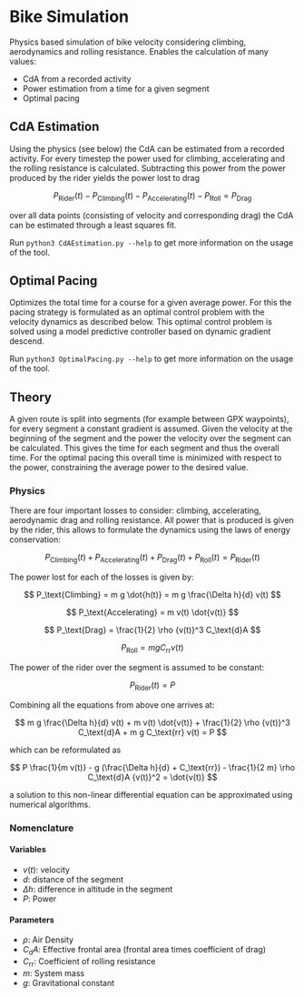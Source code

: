 # Bike Simulation

Physics based simulation of bike velocity considering climbing, aerodynamics
and rolling resistance. Enables the calculation of many values:

* CdA from a recorded activity
* Power estimation from a time for a given segment
* Optimal pacing


## CdA Estimation

Using the physics (see below) the CdA can be estimated from a recorded activity. For every timestep
the power used for climbing, accelerating and the rolling resistance is calculated. Subtracting this power from the
power produced by the rider yields the power lost to drag

$$
P_\text{Rider}(t) - P_\text{Climbing}(t) - P_\text{Accelerating}(t) - P_\text{Roll} = P_\text{Drag}
$$

over all data points (consisting of velocity and corresponding drag) the CdA can be estimated through a least squares
fit.

Run `python3 CdAEstimation.py --help` to get more information on the usage of the tool.

## Optimal Pacing

Optimizes the total time for a course for a given average power. For this the pacing strategy is formulated as an 
optimal control problem with the velocity dynamics as described below. This optimal control problem is solved using
a model predictive controller based on dynamic gradient descend.

Run `python3 OptimalPacing.py --help` to get more information on the usage of the tool.

## Theory

A given route is split into segments (for example between GPX waypoints),
for every segment a constant gradient is assumed.
Given the velocity at the beginning of the segment and the power the velocity
over the segment can be calculated. This gives the time for each
segment and thus the overall time. For the optimal pacing this overall time is minimized with respect
to the power, constraining the average power to the desired value.

### Physics

There are four important losses to consider: climbing, accelerating,
aerodynamic drag and rolling resistance. All power that is produced is given by the rider, this allows to formulate
the dynamics using the laws of energy conservation:

$$
P_\text{Climbing}(t) + P_\text{Accelerating}(t) + P_\text{Drag}(t) + P_\text{Roll}(t) = P_\text{Rider}(t)
$$

The power lost for each of the losses is given by:

$$
P_\text{Climbing} = m g \dot{h(t)} = m g \frac{\Delta h}{d} v(t)
$$

$$
P_\text{Accelerating} = m v(t) \dot{v(t)}
$$

$$
P_\text{Drag} = \frac{1}{2} \rho {v(t)}^3 C_\text{d}A
$$

$$
P_\text{Roll} = m g C_\text{rr} v(t)
$$

The power of the rider over the segment is assumed to be constant:

$$
P_\text{Rider}(t) = P
$$

Combining all the equations from above one arrives at:

$$
m g \frac{\Delta h}{d} v(t) + m v(t) \dot{v(t)} + \frac{1}{2} \rho {v(t)}^3 C_\text{d}A + m g C_\text{rr} v(t) = P
$$

which can be reformulated as

$$
P \frac{1}{m v(t)} - g (\frac{\Delta h}{d} + C_\text{rr}) - \frac{1}{2 m} \rho C_\text{d}A {v(t)}^2 = \dot{v(t)}
$$

a solution to this non-linear differential equation can be approximated using numerical algorithms.

### Nomenclature

#### Variables

* $v(t)$: velocity
* $d$: distance of the segment
* $\Delta h$: difference in altitude in the segment
* $P$: Power

#### Parameters

* $\rho$: Air Density
* $C_\text{d}A$: Effective frontal area (frontal area times coefficient of drag)
* $C_\text{rr}$: Coefficient of rolling resistance
* $m$: System mass
* $g$: Gravitational constant
